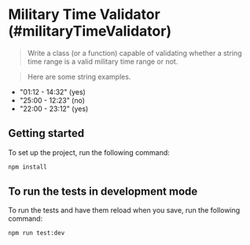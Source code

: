 # Military Time Validator (#militaryTimeValidator)

> Write a class (or a function) capable of validating whether a string time range is a valid military time range or not.

> Here are some string examples.

- "01:12 - 14:32" (yes)
- "25:00 - 12:23" (no)
- "22:00 - 23:12" (yes)

## Getting started

To set up the project, run the following command:

```bash
npm install
```

## To run the tests in development mode

To run the tests and have them reload when you save, run the following command:

```bash
npm run test:dev
```